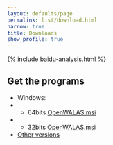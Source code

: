 ```yaml
---
layout: defaults/page
permalink: list/download.html
narrow: true
title: Downloads
show_profile: true
---
```


{% include baidu-analysis.html %}

## Get the programs

-  Windows: 
-  -  64bits [OpenWALAS.msi ](../bin/OpenWALAS2020_1.0_X64_64BITS.msi)
-  -  32bits [OpenWALAS.msi ](../bin/OpenWALAS2020_1.0_X86_32BITS.msi)
-  [Other versions](https://github.com/OpenWALAS/OpenWALAS.github.io/tree/master/bin)


